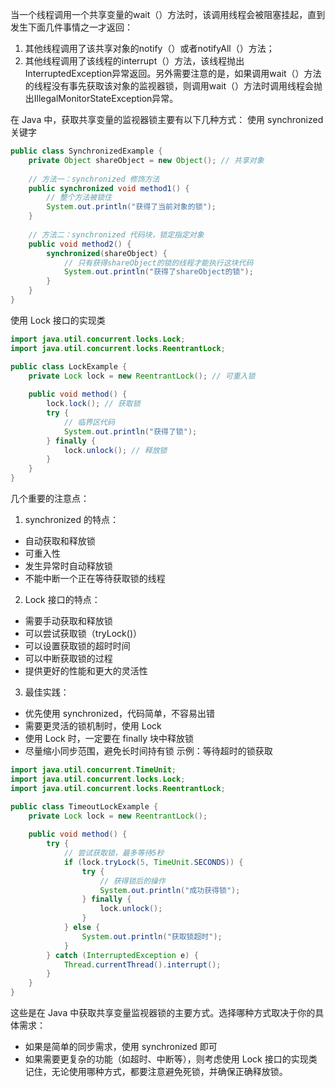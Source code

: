 当一个线程调用一个共享变量的wait（）方法时，该调用线程会被阻塞挂起，直到发生下面几件事情之一才返回：

1. 其他线程调用了该共享对象的notify（）或者notifyAll（）方法；
2. 其他线程调用了该线程的interrupt（）方法，该线程抛出InterruptedException异常返回。另外需要注意的是，如果调用wait（）方法的线程没有事先获取该对象的监视器锁，则调用wait（）方法时调用线程会抛出IllegalMonitorStateException异常。



在 Java 中，获取共享变量的监视器锁主要有以下几种方式：
使用 synchronized 关键字
```java
public class SynchronizedExample {
    private Object shareObject = new Object(); // 共享对象
    
    // 方法一：synchronized 修饰方法
    public synchronized void method1() {
        // 整个方法被锁住
        System.out.println("获得了当前对象的锁");
    }
    
    // 方法二：synchronized 代码块，锁定指定对象
    public void method2() {
        synchronized(shareObject) {
            // 只有获得shareObject的锁的线程才能执行这块代码
            System.out.println("获得了shareObject的锁");
        }
    }
}
```
使用 Lock 接口的实现类
```java
import java.util.concurrent.locks.Lock;
import java.util.concurrent.locks.ReentrantLock;

public class LockExample {
    private Lock lock = new ReentrantLock(); // 可重入锁
    
    public void method() {
        lock.lock(); // 获取锁
        try {
            // 临界区代码
            System.out.println("获得了锁");
        } finally {
            lock.unlock(); // 释放锁
        }
    }
}
```
几个重要的注意点：
1. synchronized 的特点：
- 自动获取和释放锁
- 可重入性
- 发生异常时自动释放锁
- 不能中断一个正在等待获取锁的线程
2. Lock 接口的特点： 
- 需要手动获取和释放锁
- 可以尝试获取锁（tryLock()）
- 可以设置获取锁的超时时间
- 可以中断获取锁的过程
- 提供更好的性能和更大的灵活性
3. 最佳实践：
- 优先使用 synchronized，代码简单，不容易出错
- 需要更灵活的锁机制时，使用 Lock
- 使用 Lock 时，一定要在 finally 块中释放锁
- 尽量缩小同步范围，避免长时间持有锁
示例：等待超时的锁获取
```java
import java.util.concurrent.TimeUnit;
import java.util.concurrent.locks.Lock;
import java.util.concurrent.locks.ReentrantLock;

public class TimeoutLockExample {
    private Lock lock = new ReentrantLock();
    
    public void method() {
        try {
            // 尝试获取锁，最多等待5秒
            if (lock.tryLock(5, TimeUnit.SECONDS)) {
                try {
                    // 获得锁后的操作
                    System.out.println("成功获得锁");
                } finally {
                    lock.unlock();
                }
            } else {
                System.out.println("获取锁超时");
            }
        } catch (InterruptedException e) {
            Thread.currentThread().interrupt();
        }
    }
}
```
这些是在 Java 中获取共享变量监视器锁的主要方式。选择哪种方式取决于你的具体需求：
- 如果是简单的同步需求，使用 synchronized 即可
- 如果需要更复杂的功能（如超时、中断等），则考虑使用 Lock 接口的实现类
记住，无论使用哪种方式，都要注意避免死锁，并确保正确释放锁。
